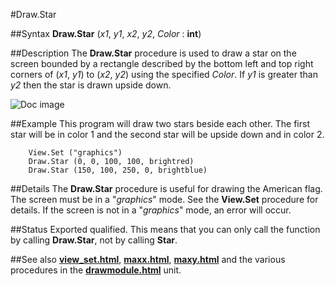 
#Draw.Star

##Syntax
**Draw.Star** (_x1_, _y1_, _x2_, _y2_, _Color_ : **int**)



##Description
The **Draw.Star** procedure is used to draw a star on the screen bounded by a rectangle described by the bottom left and top right corners of (_x1_, _y1_) to (_x2_, _y2_) using the specified _Color_. If _y1_ is greater than _y2_ then the star is drawn upside down.

![Doc image](draw_star01.gif)


##Example
This program will draw two stars beside each other. The first star will be in color 1 and the second star will be upside down and in color 2.


        View.Set ("graphics")
        Draw.Star (0, 0, 100, 100, brightred)
        Draw.Star (150, 100, 250, 0, brightblue)
##Details
The **Draw.Star** procedure is useful for drawing the American flag.
The screen must be in a "_graphics_" mode. See the **View.Set** procedure for details. If the screen is not in a "_graphics_" mode, an error will occur.



##Status
Exported qualified.
This means that you can only call the function by calling **Draw.Star**, not by calling **Star**.



##See also
**[view_set.html](View.Set)**, **[maxx.html](maxx)**, **[maxy.html](maxy)** and the various procedures in the **[drawmodule.html](Draw)** unit.


